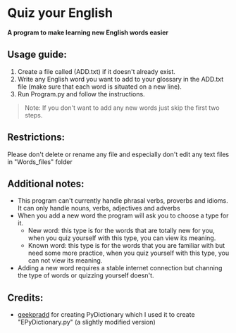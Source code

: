 # Quiz your English
**A program to make learning new English words easier**

## Usage guide:
1. Create a file called (ADD.txt) if it doesn't already exist.
2. Write any English word you want to add to your glossary in the ADD.txt file (make sure that each word is situated on a new line).
3. Run Program.py and follow the instructions.

> Note: If you don't want to add any new words just skip the first two steps.

## Restrictions:
Please don't delete or rename any file and especially don't edit any text files in "Words_files" folder

## Additional notes:
- This program can't currently handle phrasal verbs, proverbs and idioms. It can only handle nouns, verbs, adjectives and adverbs
- When you add a new word the program will ask you to choose a type for it.
    - New word: this type is for the words that are totally new for you, when you quiz yourself with this type, you can view its meaning.
    - Known word: this type is for the words that you are familiar with but need some more practice, when you quiz yourself with this type, you can not view its meaning.
- Adding a new word requires a stable internet connection but channing the type of words or quizzing yourself doesn't.

## Credits:
- [geekpradd](https://github.com/geekpradd/PyDictionary) for creating PyDictionary which I used it to create "EPyDictionary.py" (a slightly modified version)